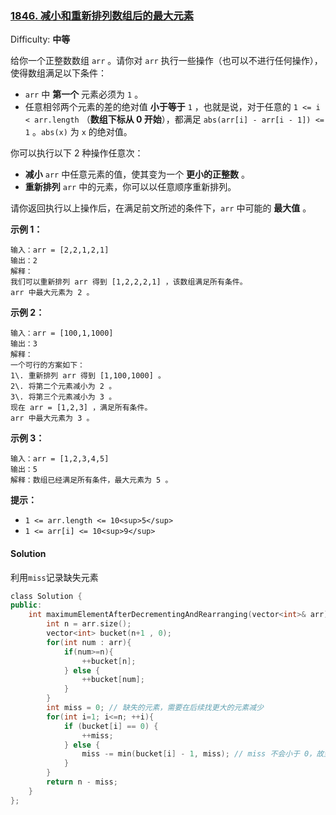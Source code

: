 ### [1846\. 减小和重新排列数组后的最大元素](https://leetcode-cn.com/problems/maximum-element-after-decreasing-and-rearranging/)

Difficulty: **中等**


给你一个正整数数组 `arr` 。请你对 `arr` 执行一些操作（也可以不进行任何操作），使得数组满足以下条件：

*   `arr` 中 **第一个** 元素必须为 `1` 。
*   任意相邻两个元素的差的绝对值 **小于等于** `1` ，也就是说，对于任意的 `1 <= i < arr.length` （**数组下标从 0 开始**），都满足 `abs(arr[i] - arr[i - 1]) <= 1` 。`abs(x)` 为 `x` 的绝对值。

你可以执行以下 2 种操作任意次：

*   **减小** `arr` 中任意元素的值，使其变为一个 **更小的正整数** 。
*   **重新排列** `arr` 中的元素，你可以以任意顺序重新排列。

请你返回执行以上操作后，在满足前文所述的条件下，`arr` 中可能的 **最大值** 。

**示例 1：**

```
输入：arr = [2,2,1,2,1]
输出：2
解释：
我们可以重新排列 arr 得到 [1,2,2,2,1] ，该数组满足所有条件。
arr 中最大元素为 2 。
```

**示例 2：**

```
输入：arr = [100,1,1000]
输出：3
解释：
一个可行的方案如下：
1\. 重新排列 arr 得到 [1,100,1000] 。
2\. 将第二个元素减小为 2 。
3\. 将第三个元素减小为 3 。
现在 arr = [1,2,3] ，满足所有条件。
arr 中最大元素为 3 。
```

**示例 3：**

```
输入：arr = [1,2,3,4,5]
输出：5
解释：数组已经满足所有条件，最大元素为 5 。
```

**提示：**

*   `1 <= arr.length <= 10<sup>5</sup>`
*   `1 <= arr[i] <= 10<sup>9</sup>`


#### Solution

利用`miss`记录缺失元素

```cpp
​class Solution {
public:
    int maximumElementAfterDecrementingAndRearranging(vector<int>& arr) {
        int n = arr.size();
        vector<int> bucket(n+1 , 0);
        for(int num : arr){
            if(num>=n){
                ++bucket[n];
            } else {
                ++bucket[num];
            }
        }
        int miss = 0; // 缺失的元素，需要在后续找更大的元素减少
        for(int i=1; i<=n; ++i){
            if (bucket[i] == 0) {
                ++miss;
            } else {
                miss -= min(bucket[i] - 1, miss); // miss 不会小于 0，故至多减去 miss 个元素
            }
        }
        return n - miss;
    }
};
```
